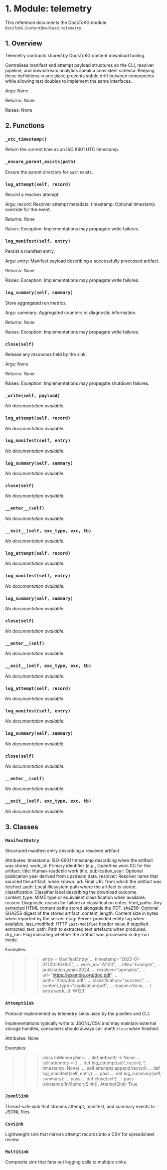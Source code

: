 # 1. Module: telemetry

This reference documents the DocsToKG module ``DocsToKG.ContentDownload.telemetry``.

## 1. Overview

Telemetry contracts shared by DocsToKG content download tooling.

Centralises manifest and attempt payload structures so the CLI, resolver
pipeline, and downstream analytics speak a consistent schema. Keeping these
definitions in one place prevents subtle drift between components while allowing
test doubles to implement the same interfaces.

Args:
    None

Returns:
    None

Raises:
    None

## 2. Functions

### `_utc_timestamp()`

Return the current time as an ISO 8601 UTC timestamp.

### `_ensure_parent_exists(path)`

Ensure the parent directory for ``path`` exists.

### `log_attempt(self, record)`

Record a resolver attempt.

Args:
record: Resolver attempt metadata.
timestamp: Optional timestamp override for the event.

Returns:
None

Raises:
Exception: Implementations may propagate write failures.

### `log_manifest(self, entry)`

Persist a manifest entry.

Args:
entry: Manifest payload describing a successfully processed artifact.

Returns:
None

Raises:
Exception: Implementations may propagate write failures.

### `log_summary(self, summary)`

Store aggregated run metrics.

Args:
summary: Aggregated counters or diagnostic information.

Returns:
None

Raises:
Exception: Implementations may propagate write failures.

### `close(self)`

Release any resources held by the sink.

Args:
None

Returns:
None

Raises:
Exception: Implementations may propagate shutdown failures.

### `_write(self, payload)`

*No documentation available.*

### `log_attempt(self, record)`

*No documentation available.*

### `log_manifest(self, entry)`

*No documentation available.*

### `log_summary(self, summary)`

*No documentation available.*

### `close(self)`

*No documentation available.*

### `__enter__(self)`

*No documentation available.*

### `__exit__(self, exc_type, exc, tb)`

*No documentation available.*

### `log_attempt(self, record)`

*No documentation available.*

### `log_manifest(self, entry)`

*No documentation available.*

### `log_summary(self, summary)`

*No documentation available.*

### `close(self)`

*No documentation available.*

### `__enter__(self)`

*No documentation available.*

### `__exit__(self, exc_type, exc, tb)`

*No documentation available.*

### `log_attempt(self, record)`

*No documentation available.*

### `log_manifest(self, entry)`

*No documentation available.*

### `log_summary(self, summary)`

*No documentation available.*

### `close(self)`

*No documentation available.*

### `__enter__(self)`

*No documentation available.*

### `__exit__(self, exc_type, exc, tb)`

*No documentation available.*

## 3. Classes

### `ManifestEntry`

Structured manifest entry describing a resolved artifact.

Attributes:
timestamp: ISO-8601 timestamp describing when the artifact was stored.
work_id: Primary identifier (e.g., OpenAlex work ID) for the artifact.
title: Human-readable work title.
publication_year: Optional publication year derived from upstream data.
resolver: Resolver name that sourced the artifact, when known.
url: Final URL from which the artifact was fetched.
path: Local filesystem path where the artifact is stored.
classification: Classifier label describing the download outcome.
content_type: MIME type or equivalent classification when available.
reason: Diagnostic reason for failure or classification notes.
html_paths: Any extracted HTML content paths stored alongside the PDF.
sha256: Optional SHA256 digest of the stored artifact.
content_length: Content size in bytes when reported by the server.
etag: Server-provided entity tag when available.
last_modified: HTTP ``Last-Modified`` header value if supplied.
extracted_text_path: Path to extracted text artefacts when produced.
dry_run: Flag indicating whether the artifact was processed in dry-run mode.

Examples:
>>> entry = ManifestEntry(
...     timestamp="2025-01-01T00:00:00Z",
...     work_id="W123",
...     title="Example",
...     publication_year=2024,
...     resolver="openalex",
...     url="https://example.org/doc.pdf",
...     path="/tmp/doc.pdf",
...     classification="success",
...     content_type="application/pdf",
...     reason=None,
... )
>>> entry.work_id
'W123'

### `AttemptSink`

Protocol implemented by telemetry sinks used by the pipeline and CLI.

Implementations typically write to JSONL/CSV and may maintain external
storage handles; consumers should always call :meth:`close` when finished.

Attributes:
None

Examples:
>>> class InMemorySink:
...     def __init__(self) -> None:
...         self.attempts = []
...     def log_attempt(self, record, *, timestamp=None):
...         self.attempts.append(record)
...     def log_manifest(self, entry):
...         pass
...     def log_summary(self, summary):
...         pass
...     def close(self):
...         pass
>>> isinstance(InMemorySink(), AttemptSink)
True

### `JsonlSink`

Thread-safe sink that streams attempt, manifest, and summary events to JSONL files.

### `CsvSink`

Lightweight sink that mirrors attempt records into a CSV for spreadsheet review.

### `MultiSink`

Composite sink that fans out logging calls to multiple sinks.
